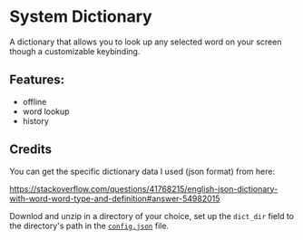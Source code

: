 # System Dictionary

A dictionary that allows you to look up any selected word on your screen though a customizable keybinding.

## Features:
* offline
* word lookup
* history

## Credits

You can get the specific dictionary data I used (json format) from here:

https://stackoverflow.com/questions/41768215/english-json-dictionary-with-word-word-type-and-definition#answer-54982015

Downlod and unzip in a directory of your choice, set up the `dict_dir` field to the directory's path in the [`config.json`](./res/config/config.json) file.
